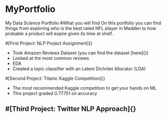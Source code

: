 # MyPortfolio
My Data Science Portfolio
#What you will find
On this portfolio you can find things from exploring who is the best rated NFL player in Madden to how probable a product will expire given its time at shelf.

#[First Project: NLP Project Assignment]{}
- Took Amazon Reviews Dataset (you can find the dataset [here]{})
- Looked at the most common reviews
- EDA 
- Created a topic classifier with an Latent Dichrilet Allocator (LDA)

#[Second Project: Titanic Kaggle Competition]{}
- The most recommended Kaggle competition to get your hands on ML
- This project graded 0.77751 on accuracy

#[Third Project: Twitter NLP Approach]{}
- 
